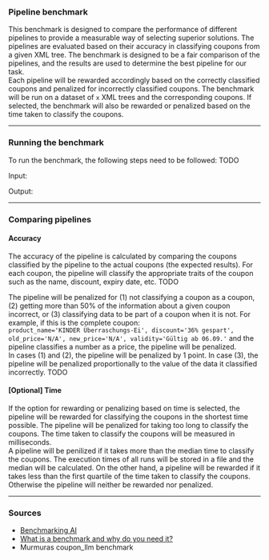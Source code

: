 ### Pipeline benchmark
This benchmark is designed to compare the performance of different pipelines to provide a measurable way of selecting superior solutions. The pipelines are evaluated based on their accuracy in classifying coupons from a given XML tree. The benchmark is designed to be a fair comparison of the pipelines, and the results are used to determine the best pipeline for our task. \
Each pipeline will be rewarded accordingly based on the correctly classified coupons and penalized for incorrectly classified coupons. The benchmark will be run on a dataset of `x` XML trees and the corresponding coupons. If selected, the benchmark will also be rewarded or penalized based on the time taken to classify the coupons.

---

### Running the benchmark
To run the benchmark, the following steps need to be followed: TODO

Input:

Output:
<!-- what to input into this and how to interpret the outputs, how to run the program -->

---

### Comparing pipelines

#### Accuracy
The accuracy of the pipeline is calculated by comparing the coupons classified by the pipeline to the actual coupons (the expected results). For each coupon, the pipeline will classify the appropriate traits of the coupon such as the name, discount, expiry date, etc. TODO

The pipeline will be penalized for (1) not classifying a coupon as a coupon, (2) getting more than 50% of the information about a given coupon incorrect, or (3) classifying data to be part of a coupon when it is not. For example, if this is the complete coupon: \
`product_name='KINDER Überraschungs-Ei', discount='36% gespart', old_price='N/A', new_price='N/A', validity='Gültig ab 06.09.'`
and the pipeline classifies a number as a price, the pipeline will be penalized. \
In cases (1) and (2), the pipeline will be penalized by 1 point. In case (3), the pipeline will be penalized proportionally to the value of the data it classified incorrectly. TODO

#### [Optional] Time
If the option for rewarding or penalizing based on time is selected, the pipeline will be rewarded for classifying the coupons in the shortest time possible. The pipeline will be penalized for taking too long to classify the coupons. The time taken to classify the coupons will be measured in milliseconds. \
A pipeline will be penilized if it takes more than the median time to classify the coupons. The execution times of all runs will be stored in a file and the median will be calculated. On the other hand, a pipeline will be rewarded if it takes less than the first quartile of the time taken to classify the coupons. Otherwise the pipeline will neither be rewarded nor penalized. 

---

### Sources 
- [Benchmarking AI](https://mlsysbook.ai/contents/core/benchmarking/benchmarking.html)
- [What is a benchmark and why do you need it?](https://www.mim.ai/what-is-a-benchmark-and-why-do-you-need-it/)
- Murmuras coupon_llm benchmark 
